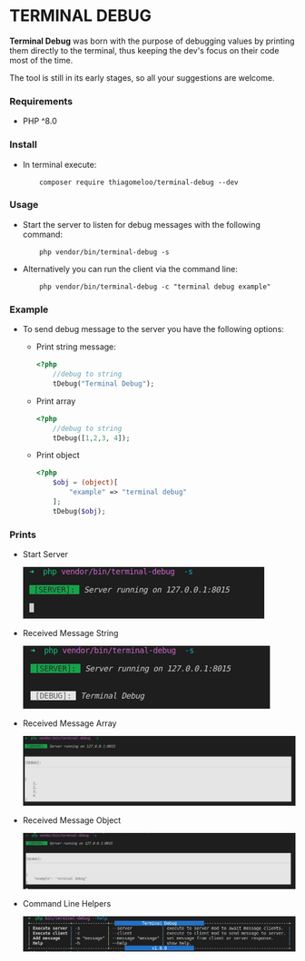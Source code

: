 # TERMINAL DEBUG

**Terminal Debug** was born with the purpose of debugging values ​​by printing them directly to the terminal, thus keeping the dev's focus on their code most of the time.

The tool is still in its early stages, so all your suggestions are welcome.

### Requirements
- PHP ^8.0

### Install
- In terminal execute: 

    ```
        composer require thiagomeloo/terminal-debug --dev
    ```
### Usage
- Start the server to listen for debug messages with the following command:

    ```
        php vendor/bin/terminal-debug -s
    ```

- Alternatively you can run the client via the command line:
    ```
        php vendor/bin/terminal-debug -c "terminal debug example"
    ```

### Example
-  To send debug message to the server you have the following options:
    - Print string message:
        ```php
        <?php
            //debug to string
            tDebug("Terminal Debug");
        ```
    - Print array
        ```php
        <?php
            //debug to string
            tDebug([1,2,3, 4]);
        ```
    
    - Print object
        ```php
        <?php
            $obj = (object)[
                "example" => "terminal debug"
            ];
            tDebug($obj);
        ```

### Prints

- Start Server

    <p align="left">
        <img src="examples/img/exampleStartServer.png" />
    </p>

- Received Message String

    <p align="left">
        <img src="examples/img/exampleReceivedString.png" />
    </p>

- Received Message Array

    <p align="left">
        <img src="examples/img/exampleReceivedArray.png" />
    </p>

- Received Message Object

    <p align="left">
        <img src="examples/img/exampleReceivedObject.png" />
    </p>

- Command Line Helpers
    <p align="left">
        <img src="examples/img/exampleCommandHelp.png" />
    </p>

    

